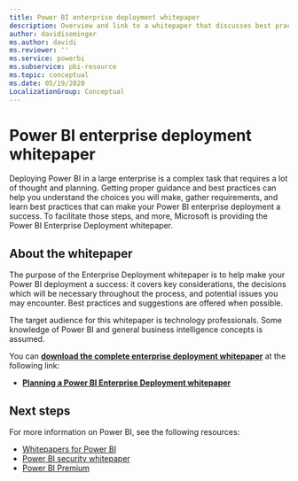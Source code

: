 ```yaml
---
title: Power BI enterprise deployment whitepaper
description: Overview and link to a whitepaper that discusses best practices for Power BI deployments in the enterprise
author: davidiseminger
ms.author: davidi
ms.reviewer: ''
ms.service: powerbi
ms.subservice: pbi-resource
ms.topic: conceptual
ms.date: 05/19/2020
LocalizationGroup: Conceptual
---
```


# Power BI enterprise deployment whitepaper

Deploying Power BI in a large enterprise is a complex task that requires a lot of thought and planning. Getting proper guidance and best practices can help you understand the choices you will make, gather requirements, and learn best practices that can make your Power BI enterprise deployment a success. To facilitate those steps, and more, Microsoft is providing the Power BI Enterprise Deployment whitepaper.

## About the whitepaper
The purpose of the Enterprise Deployment whitepaper is to help make your Power BI deployment a success: it covers key considerations, the decisions which will be necessary throughout the process, and potential issues you may encounter. Best practices and suggestions are offered when possible.

The target audience for this whitepaper is technology professionals. Some knowledge of Power BI and general business intelligence concepts is assumed.

You can [**download the complete enterprise deployment whitepaper**](https://aka.ms/PBIEnterpriseDeploymentWP) at the following link: 

* [**Planning a Power BI Enterprise Deployment whitepaper**](https://aka.ms/PBIEnterpriseDeploymentWP)

## Next steps

For more information on Power BI, see the following resources:

- [Whitepapers for Power BI](whitepapers.md)
- [Power BI security whitepaper](whitepaper-powerbi-security.md)
- [Power BI Premium](https://aka.ms/pbipremiumwhitepaper)

